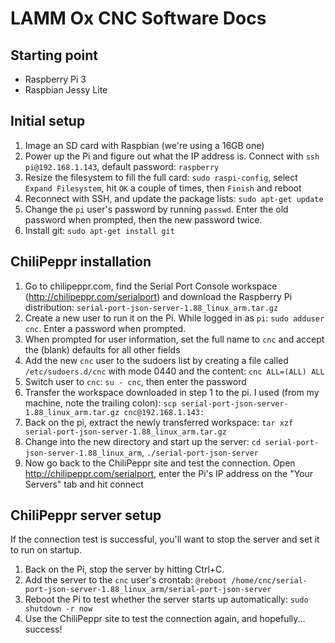 # LAMM Ox CNC Software Docs

## Starting point

* Raspberry Pi 3
* Raspbian Jessy Lite

## Initial setup

1. Image an SD card with Raspbian (we're using a 16GB one)
2. Power up the Pi and figure out what the IP address is.  Connect with `ssh pi@192.168.1.143`, default password: `raspberry`
3. Resize the filesystem to fill the full card: `sudo raspi-config`, select `Expand Filesystem`, hit `OK` a couple of times, then `Finish` and reboot
4. Reconnect with SSH, and update the package lists: `sudo apt-get update`
5. Change the `pi` user's password by running `passwd`. Enter the old password when prompted, then the new password twice.
5. Install git: `sudo apt-get install git`

## ChiliPeppr installation

1. Go to chilipeppr.com, find the Serial Port Console workspace (http://chilipeppr.com/serialport) and download the Raspberry Pi distribution: `serial-port-json-server-1.88_linux_arm.tar.gz`
2. Create a new user to run it on the Pi.  While logged in as `pi`: `sudo adduser cnc`. Enter a password when prompted.
3. When prompted for user information, set the full name to `cnc` and accept the (blank) defaults for all other fields
4. Add the new `cnc` user to the sudoers list by creating a file called `/etc/sudoers.d/cnc` with mode 0440 and the content: `cnc ALL=(ALL) ALL`
5. Switch user to `cnc`: `su - cnc`, then enter the password
6. Transfer the workspace downloaded in step 1 to the pi. I used (from my machine, note the trailing colon): `scp serial-port-json-server-1.88_linux_arm.tar.gz cnc@192.168.1.143:`
7. Back on the pi, extract the newly transferred workspace: `tar xzf serial-port-json-server-1.88_linux_arm.tar.gz`
8. Change into the new directory and start up the server: `cd serial-port-json-server-1.88_linux_arm`, `./serial-port-json-server`
9. Now go back to the ChiliPeppr site and test the connection. Open http://chilipeppr.com/serialport, enter the Pi's IP address on the "Your Servers" tab and hit connect

## ChiliPeppr server setup

If the connection test is successful, you'll want to stop the server and set it to run on startup.

1. Back on the Pi, stop the server by hitting Ctrl+C.
2. Add the server to the `cnc` user's crontab: `@reboot /home/cnc/serial-port-json-server-1.88_linux_arm/serial-port-json-server`
3. Reboot the Pi to test whether the server starts up automatically: `sudo shutdown -r now`
4. Use the ChiliPeppr site to test the connection again, and hopefully... success!